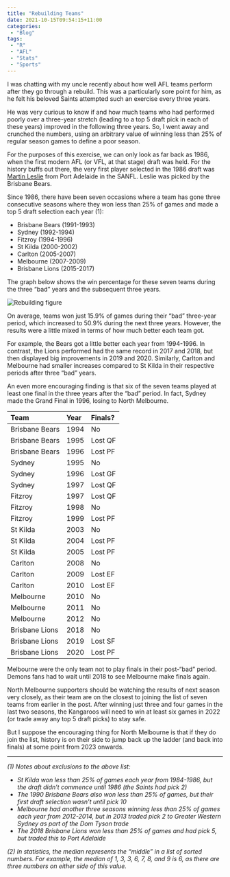 ```yaml
---
title: "Rebuilding Teams"
date: 2021-10-15T09:54:15+11:00
categories:
 - "Blog"
tags:
 - "R"
 - "AFL" 
 - "Stats"
 - "Sports"
---
```


<!--more-->

I was chatting with my uncle recently about how well AFL teams perform after they go through a rebuild. This was a particularly sore point for him, as he felt his beloved Saints attempted such an exercise every three years.  

He was very curious to know if and how much teams who had performed poorly over a three-year stretch (leading to a top 5 draft pick in each of these years) improved in the following three years. So, I went away and crunched the numbers, using an arbitrary value of winning less than 25% of regular season games to define a poor season. 

For the purposes of this exercise, we can only look as far back as 1986, when the first modern AFL (or VFL, at that stage) draft was held. For the history buffs out there, the very first player selected in the 1986 draft was [Martin Leslie](https://afltables.com/afl/stats/players/M/Martin_Leslie.html) from Port Adelaide in the SANFL. Leslie was picked by the Brisbane Bears. 

Since 1986, there have been seven occasions where a team has gone three consecutive seasons where they won less than 25% of games and made a top 5 draft selection each year (1):
- Brisbane Bears (1991-1993)
- Sydney (1992-1994)
- Fitzroy (1994-1996)
- St Kilda (2000-2002)
- Carlton (2005-2007)
- Melbourne (2007-2009)
- Brisbane Lions (2015-2017)

The graph below shows the win percentage for these seven teams during the three “bad” years and the subsequent three years. 

![Rebuilding figure](/img/content/posts/rebuilding-teams/rebuild_fig.png)

On average, teams won just 15.9% of games during their “bad” three-year period, which increased to 50.9% during the next three years. However, the results were a little mixed in terms of how much better each team got.

For example, the Bears got a little better each year from 1994-1996. In contrast, the Lions performed had the same record in 2017 and 2018, but then displayed big improvements in 2019 and 2020. Similarly, Carlton and Melbourne had smaller increases compared to St Kilda in their respective periods after three “bad” years. 

An even more encouraging finding is that six of the seven teams played at least one final in the three years after the “bad” period. In fact, Sydney made the Grand Final in 1996, losing to North Melbourne. 

| Team           | Year | Finals? |
| :------------- | :--- | :------ |
| Brisbane Bears | 1994	| No      |
| Brisbane Bears | 1995	| Lost QF |
| Brisbane Bears | 1996	| Lost PF |
| Sydney         | 1995	| No      |
| Sydney         | 1996	| Lost GF |
| Sydney         | 1997	| Lost QF |
| Fitzroy	     | 1997	| Lost QF |
| Fitzroy	     | 1998	| No      |
| Fitzroy	     | 1999	| Lost PF |
| St Kilda	     | 2003	| No      |
| St Kilda	     | 2004	| Lost PF |
| St Kilda	     | 2005	| Lost PF |
| Carlton	     | 2008	| No      |
| Carlton	     | 2009	| Lost EF |
| Carlton	     | 2010	| Lost EF |
| Melbourne	     | 2010	| No      |
| Melbourne	     | 2011	| No      |
| Melbourne	     | 2012	| No      |
| Brisbane Lions | 2018	| No      |
| Brisbane Lions | 2019	| Lost SF |
| Brisbane Lions | 2020	| Lost PF |

Melbourne were the only team not to play finals in their post-“bad” period. Demons fans had to wait until 2018 to see Melbourne make finals again.

North Melbourne supporters should be watching the results of next season very closely, as their team are on the closest to joining the list of seven teams from earlier in the post. After winning just three and four games in the last two seasons, the Kangaroos will need to win at least six games in 2022 (or trade away any top 5 draft picks) to stay safe.

But I suppose the encouraging thing for North Melbourne is that if they do join the list, history is on their side to jump back up the ladder (and back into finals) at some point from 2023 onwards.

--- 

*(1) Notes about exclusions to the above list:*
- *St Kilda won less than 25% of games each year from 1984-1986, but the draft didn’t commence until 1986 (the Saints had pick 2)*
- *The 1990 Brisbane Bears also won less than 25% of games, but their first draft selection wasn’t until pick 10*
- *Melbourne had another three seasons winning less than 25% of games each year from 2012-2014, but in 2013 traded pick 2 to Greater Western Sydney as part of the Dom Tyson trade*
- *The 2018 Brisbane Lions won less than 25% of games and had pick 5, but traded this to Port Adelaide*

*(2) In statistics, the median represents the “middle” in a list of sorted numbers. For example, the median of 1, 3, 3, 6, 7, 8, and 9 is 6, as there are three numbers on either side of this value.* 
